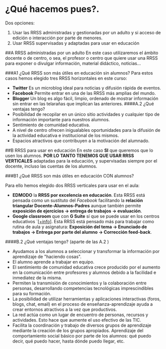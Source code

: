 # ¿Qué hacemos pues?.

Dos opciones:

1. Usar las RRSS administradas y gestionadas por un adulto y si acceso de edición o interacción por parte de menores. 
1. Usar RRSS supervisadas y adaptadas para usar en educación

##A RRSS administradas por un adulto
En este caso utilizaremos el ámbito docente o de centro, o sea, el profesor o centro que quiere usar una RRSS para exponer o divulgar información, material didáctico, noticias...

###A1 ¿Qué RRSS son más útiles en educación sin alumnos?
Para estos casos hemos elegido tres RRSS horizontales en este curso:

* **Twitter** Es un microblog ideal para noticias y difusión rápida de eventos.
* **Facebook** Permite entrar en una de las RRSS más amplias del mundo.
* **Blogger** Un blog es algo fácil, limpio, ordenado de mostrar información sin entrar en las telarañas que implican las anteriores.
####A.2 ¿Qué ventajas tengo?
* Posibilidad de recopilar en un único sitio actividades y cualquier tipo de información importante para nuestros alumnos.
* Sentimiento de comunidad educativa.
* A nivel de centro ofrecen inigualables oportunidades para la difusión de la actividad educativa e institucional de los mismos.
* Espacios atractivos que contribuyen a la motivación del alumnado.

##B RRSS para usar en educación
En este caso **SI** que queremos que lo usen los alumnos. **POR LO TANTO TENEMOS QUE USAR RRSS VERTICALES** adaptadas para la educación, y supervisadas siempre por el docente, incluso las cuentas de los alumnos.

###B1 ¿Qué RRSS son más útiles en educación CON alumnos?

Para ello hemos elegido dos RRSS verticales para usar en el aula:

* **EDMODO** la **RRSS por excelencia en educación**. 
Esta RRSS está pensada como un sustituto del *Facebook* facilitando la **relación triangular Docente-Alumnos-Padres** aunque también permite **exposición de ejercicios -> entrega de trabajos -> evaluación**.
* **Google classroom** que con **G Suite** sí que se puede usar en los centros educativos `[[+info](https://support.google.com/a/answer/134628?hl=es)]. 
Esta RRSS está pensado más para trabajar como rutina de aula y asignatura: **Exposición del tema -> Enunciado de trabajos -> Entrega por parte del alumno -> Corrección feed-back**.


####B.2 ¿Qué ventajas tengo? (aparte de las A.2 )
* Ayudamos a los alumnos a seleccionar y transformar la información por aprendizaje de "haciendo cosas".
* El alumno aprende a trabajar en equipo.
* El sentimiento de comunidad educativa crece producido por el aumento en la comunicación entre profesores y alumnos debido a la facilidad e inmediatez de la misma.
* Permiten la transmisión de conocimientos y la colaboración entre personas, desarrollando competencias tecnológicas imprescindibles para su formación.
* La posibilidad de utilizar herramientas y aplicaciones interactivas (foros, blogs, chat, email) en el proceso de enseñanza-aprendizaje ayuda a crear entornos atractivos a la vez que productivos. 
* La red actúa como un lugar de encuentro de personas, recursos y actividades. Esto hace que aumente el uso efectivo de las TIC.
* Facilita la coordinación y trabajo de diversos grupos de aprendizaje mediante la creación de los grupos apropiados.
Aprendizaje del comportamiento social básico por parte de los alumnos: qué puedo decir, qué puedo hacer, hasta dónde puedo llegar, etc.







